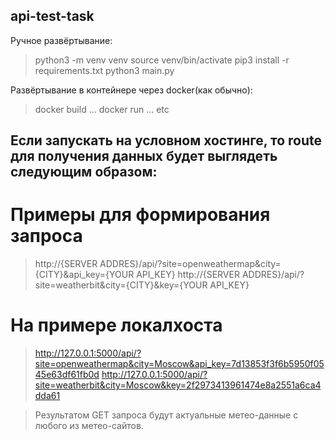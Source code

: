 ## api-test-task
Ручное развёртывание:

> python3 -m venv venv
> source venv/bin/activate
> pip3 install -r requirements.txt
> python3 main.py

Развёртывание в контейнере через docker(как обычно):

> docker build ...
> docker run ...
> etc

## Если запускать на условном хостинге, то route для получения данных будет выглядеть следующим образом:

# Примеры для формирования запроса
>http://{SERVER ADDRES}/api/?site=openweathermap&city={CITY}&api_key={YOUR API_KEY} 
>http://{SERVER ADDRES}/api/?site=weatherbit&city={CITY}&key={YOUR API_KEY}

# На примере локалхоста
>http://127.0.0.1:5000/api/?site=openweathermap&city=Moscow&api_key=7d13853f3f6b5950f0545e63df61fb0d
>http://127.0.0.1:5000/api/?site=weatherbit&city=Moscow&key=2f2973413961474e8a2551a6ca4dda61

>Результатом GET запроса будут актуальные метео-данные с любого из метео-сайтов.